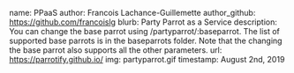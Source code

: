name: PPaaS
author: Francois Lachance-Guillemette
author_github: https://github.com/francoislg
blurb: Party Parrot as a Service
description: You can change the base parrot using /partyparrot/:baseparrot. The list of supported base parrots is in the baseparrots folder. Note that the changing the base parrot also supports all the other parameters.
url: https://parrotify.github.io/
img: partyparrot.gif
timestamp: August 2nd, 2019